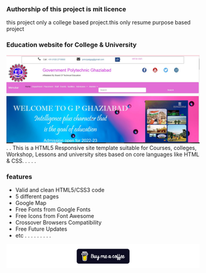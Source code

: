 ### Authorship of this project is mit licence
 this project only a college based project.this only resume purpose based project 

### Education website for College & University

![Education website template](https://github.com/bytemasterkapil/college-designing/blob/main/Screenshot%202024-10-09%20160319.jpg)
.
.
This is a HTML5 Responsive site template suitable for Courses, colleges, Workshop, Lessons and university sites based on core languages like HTML & CSS.
.
.
.
.
### features
- Valid and clean HTML5/CSS3 code
- 5 different pages
- Google Map
- Free Fonts from Google Fonts
- Free Icons from Font Awesome
- Crossover Browsers Compatibility
- Free Future Updates
- etc
.
.
.
.
.
.
.
.
.


[![Kapil-Buy me a Coffee](https://github.com/bytemasterkapil/college-designing/blob/main/buy-me-a-coffee.png)](https://buymeacoffee.com/bytemasterkapil)
